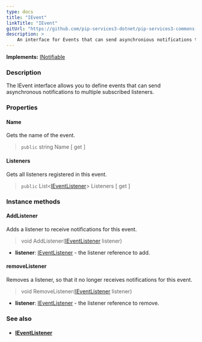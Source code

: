 ```yaml
---
type: docs
title: "IEvent"
linkTitle: "IEvent"
gitUrl: "https://github.com/pip-services3-dotnet/pip-services3-commons-dotnet"
description: > 
    An interface for Events that can send asynchronious notifications to multiple subscribed listeners.
---
```


**Implements:** [INotifiable](../../run/inotifiable)

### Description

The IEvent interface allows you to define events that can send asynchronous notifications to multiple subscribed listeners.


### Properties

#### Name
Gets the name of the event.
> `public` string Name [ get ]


#### Listeners
Gets all listeners registered in this event.
> `public` List<[IEventListener](../ievent_listener)> Listeners [ get ]


### Instance methods

#### AddListener
Adds a listener to receive notifications for this event.

> void AddListener([IEventListener](../ievent_listener) listener)

- **listener**: [IEventListener](../ievent_listener) - the listener reference to add.


#### removeListener
Removes a listener, so that it no longer receives notifications for this event.

> void RemoveListener([IEventListener](../ievent_listener) listener)

- **listener**: [IEventListener](../ievent_listener) - the listener reference to remove.


### See also
- #### [IEventListener](../ievent_listener)
